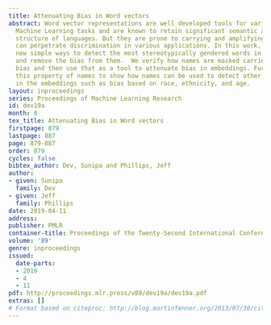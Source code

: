 ```yaml
---
title: Attenuating Bias in Word vectors
abstract: Word vector representations are well developed tools for various NLP and
  Machine Learning tasks and are known to retain significant semantic and syntactic
  structure of languages. But they are prone to carrying and amplifying bias which
  can perpetrate discrimination in various applications. In this work, we explore
  new simple ways to detect the most stereotypically gendered words in an embedding
  and remove the bias from them.  We verify how names are masked carriers of gender
  bias and then use that as a tool to attenuate bias in embeddings. Further, we extend
  this property of names to show how names can be used to detect other types of bias
  in the embeddings such as bias based on race, ethnicity, and age.
layout: inproceedings
series: Proceedings of Machine Learning Research
id: dev19a
month: 0
tex_title: Attenuating Bias in Word vectors
firstpage: 879
lastpage: 887
page: 879-887
order: 879
cycles: false
bibtex_author: Dev, Sunipa and Phillips, Jeff
author:
- given: Sunipa
  family: Dev
- given: Jeff
  family: Phillips
date: 2019-04-11
address: 
publisher: PMLR
container-title: Proceedings of the Twenty-Second International Conference on Artificial Intelligence and Statistics
volume: '89'
genre: inproceedings
issued:
  date-parts:
  - 2019
  - 4
  - 11
pdf: http://proceedings.mlr.press/v89/dev19a/dev19a.pdf
extras: []
# Format based on citeproc: http://blog.martinfenner.org/2013/07/30/citeproc-yaml-for-bibliographies/
---
```

